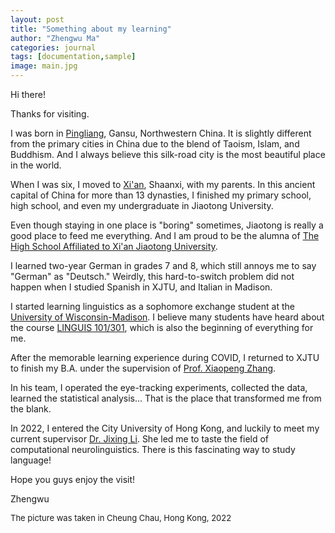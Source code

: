 ```yaml
---
layout: post
title: "Something about my learning"
author: "Zhengwu Ma"
categories: journal
tags: [documentation,sample]
image: main.jpg
---
```


Hi there! 

Thanks for visiting.

I was born in [Pingliang](https://www.trip.com/travel-guide/destination/pingliang-424/), Gansu, Northwestern China. It is slightly different from the primary cities in China due to the blend of Taoism, Islam, and Buddhism. And I always believe this silk-road city is the most beautiful place in the world. 

When I was six, I moved to [Xi'an](https://en.wikipedia.org/wiki/Xi%27an), Shaanxi, with my parents. In this ancient capital of China for more than 13 dynasties, I finished my primary school, high school, and even my undergraduate in Jiaotong University.  

Even though staying in one place is "boring" sometimes, Jiaotong is really a good place to feed me everything. And I am proud to be the alumna of [The High School Affiliated to Xi'an Jiaotong University](http://www.xajdfz.com.cn/). 

I learned two-year German in grades 7 and 8, which still annoys me to say "German" as "Deutsch." Weirdly, this hard-to-switch problem did not happen when I studied Spanish in XJTU, and Italian in Madison.

I started learning linguistics as a sophomore exchange student at the [University of Wisconsin-Madison](https://www.wisc.edu/). I believe many students have heard about the course [LINGUIS 101/301](https://guide.wisc.edu/courses/linguis/), which is also the beginning of everything for me.  

After the memorable learning experience during COVID, I returned to XJTU to finish my B.A. under the supervision of [Prof. Xiaopeng Zhang](http://gr.xjtu.edu.cn/en/web/zhangxp). 

In his team, I operated the eye-tracking experiments, collected the data, learned the statistical analysis... That is the place that transformed me from the blank.

In 2022, I entered the City University of Hong Kong, and luckily to meet my current supervisor [Dr. Jixing Li](https://jixing-li.github.io/). She led me to taste the field of computational neurolinguistics. There is this fascinating way to study language!

Hope you guys enjoy the visit!

Zhengwu

<font size="2">The picture was taken in Cheung Chau, Hong Kong, 2022</font>